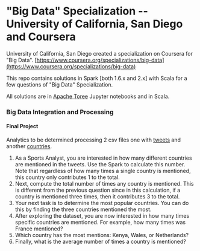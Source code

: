 # "Big Data" Specialization -- University of California, San Diego and Coursera

University of California, San Diego created a specialization on Coursera for "Big Data". [https://www.coursera.org/specializations/big-data](https://www.coursera.org/specializations/big-data)

This repo contains solutions in Spark [both 1.6.x and 2.x] with Scala for a few questions of "Big Data" Specialization.

All solutions are in [Apache Toree](https://toree.incubator.apache.org/) Jupyter notebooks and in Scala.

### Big Data Integration and Processing
#### Final Project
Analytics to be determined processing 2 csv files one with [tweets](Big_Data_Integration_and_Processing/tweets.csv) and another [countries](Big_Data_Integration_and_Processing/country-list.csv).

1. As a Sports Analyst, you are interested in how many different countries are mentioned in the tweets. Use the Spark to calculate this number. Note that regardless of how many times a single country is mentioned, this country only contributes 1 to the total.
2. Next, compute the total number of times any country is mentioned. This is different from the previous question since in this calculation, if a country is mentioned three times, then it contributes 3 to the total.
3. Your next task is to determine the most popular countries. You can do this by finding the three countries mentioned the most.
4. After exploring the dataset, you are now interested in how many times specific countries are mentioned. For example, how many times was France mentioned?
5. Which country has the most mentions: Kenya, Wales, or Netherlands?
6. Finally, what is the average number of times a country is mentioned?

